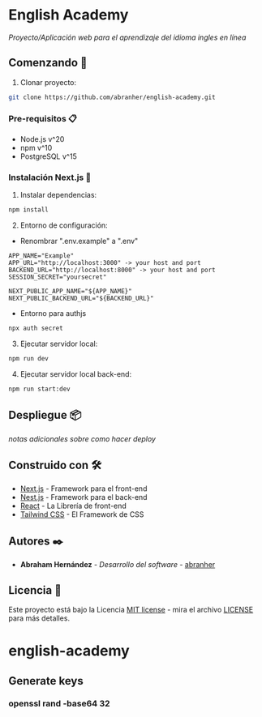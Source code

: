 # English Academy

_Proyecto/Aplicación web para el aprendizaje del idioma ingles en línea_

## Comenzando 🚀

1. Clonar proyecto:

```bash
git clone https://github.com/abranher/english-academy.git
```

### Pre-requisitos 📋

- Node.js v^20
- npm v^10
- PostgreSQL v^15

### Instalación Next.js 🔧

1. Instalar dependencias:

```bash
npm install
```

2. Entorno de configuración:

+ Renombrar ".env.example" a ".env"

```.env
APP_NAME="Example"
APP_URL="http://localhost:3000" -> your host and port
BACKEND_URL="http://localhost:8000" -> your host and port
SESSION_SECRET="yoursecret"

NEXT_PUBLIC_APP_NAME="${APP_NAME}"
NEXT_PUBLIC_BACKEND_URL="${BACKEND_URL}"
```

* Entorno para authjs

```bash
npx auth secret
```

3. Ejecutar servidor local:

```bash
npm run dev
```

4. Ejecutar servidor local back-end:

```bash
npm run start:dev
```

## Despliegue 📦

_notas adicionales sobre como hacer deploy_

## Construido con 🛠️

- [Next.js](https://nextjs.org/) - Framework para el front-end
- [Nest.js](https://nestjs.com/) - Framework para el back-end
- [React](https://react.dev/) - La Librería de front-end
- [Tailwind CSS](https://tailwindcss.com/) - El Framework de CSS

## Autores ✒️

- **Abraham Hernández** - _Desarrollo del software_ - [abranher](https://github.com/abranher)

## Licencia 📄

Este proyecto está bajo la Licencia [MIT license](https://opensource.org/licenses/MIT) - mira el archivo [LICENSE](LICENSE) para más detalles.

# english-academy

## Generate keys

### openssl rand -base64 32

